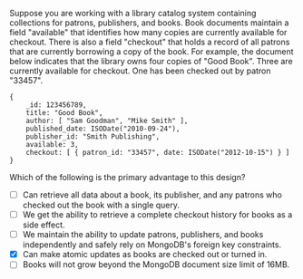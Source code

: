 Suppose you are working with a library catalog system containing collections for patrons, publishers, and books. Book documents maintain a field "available" that identifies how many copies are currently available for checkout. There is also a field "checkout" that holds a record of all patrons that are currently borrowing a copy of the book. For example, the document below indicates that the library owns four copies of "Good Book". Three are currently available for checkout. One has been checked out by patron "33457".
```
{
    _id: 123456789,
    title: "Good Book",
    author: [ "Sam Goodman", "Mike Smith" ],
    published_date: ISODate("2010-09-24"),
    publisher_id: "Smith Publishing",
    available: 3,
    checkout: [ { patron_id: "33457", date: ISODate("2012-10-15") } ]
}
```
Which of the following is the primary advantage to this design?

- [ ] Can retrieve all data about a book, its publisher, and any patrons who checked out the book with a single query.
- [ ] We get the ability to retrieve a complete checkout history for books as a side effect.
- [ ] We maintain the ability to update patrons, publishers, and books independently and safely rely on MongoDB's foreign key constraints.
- [X] Can make atomic updates as books are checked out or turned in.
- [ ] Books will not grow beyond the MongoDB document size limit of 16MB.
